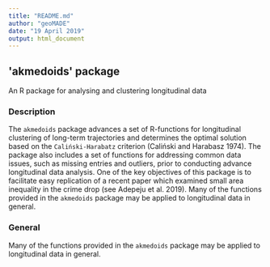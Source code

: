```yaml
---
title: "README.md"
author: "geoMADE"
date: "19 April 2019"
output: html_document
---
```


## 'akmedoids' package

An R package for analysing and clustering longitudinal data

### Description

The `akmedoids` package advances a set of R-functions for longitudinal clustering of long-term trajectories and determines the optimal solution based on the `Caliński-Harabatz` criterion (Caliński and Harabasz 1974). The package also includes a set of functions for addressing common data issues, such as missing entries and outliers, prior to conducting advance longitudinal data analysis. One of the key objectives of this package is to facilitate easy replication of a recent paper which examined small area inequality in the crime drop (see Adepeju et al. 2019). Many of the functions provided in the `akmedoids` package may be applied to longitudinal data in general. 

### General 

Many of the functions provided in the `akmedoids` package may be applied to longitudinal data in general. 
